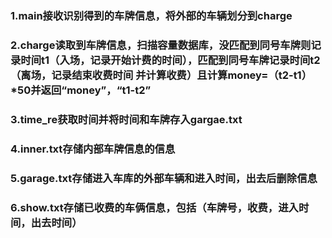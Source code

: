 ###     1.main接收识别得到的车牌信息，将外部的车辆划分到charge
###     2.charge读取到车牌信息，扫描容量数据库，没匹配到同号车牌则记录时间t1（入场，记录开始计费的时间），匹配到同号车牌记录时间t2（离场，记录结束收费时间 并计算收费）且计算money=（t2-t1）*50并返回“money”，“t1-t2” 
###     3.time_re获取时间并将时间和车牌存入gargae.txt
###     4.inner.txt存储内部车牌信息的信息
###     5.garage.txt存储进入车库的外部车辆和进入时间，出去后删除信息
###     6.show.txt存储已收费的车俩信息，包括（车牌号，收费，进入时间，出去时间）